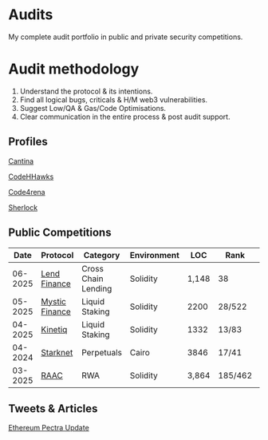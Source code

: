 # Audits
My complete audit portfolio in public and private security competitions.

# Audit methodology

1. Understand the protocol & its intentions.
2. Find all logical bugs, criticals & H/M web3 vulnerabilities.
3. Suggest Low/QA & Gas/Code Optimisations.
4. Clear communication in the entire process & post audit support.

## Profiles

[Cantina](https://cantina.xyz/u/dystopia)

[CodeHHawks](https://profiles.cyfrin.io/u/dystopiaxyz)

[Code4rena](https://code4rena.com/@dystopia)

[Sherlock](https://audits.sherlock.xyz/watson/dystopia)


## Public Competitions

| Date | Protocol | Category |  Environment | LOC | Rank | Findings | $$ | Report |
| ---- | ---- | ---- | ---- | ---- | ----- | ---- | ---- | ---- |
| 06-2025 | [Lend Finance](https://www.lend.finance/) | Cross Chain Lending | Solidity  | 1,148 | 38 | 6H, 1M | $57 | [report](https://audits.sherlock.xyz/contests/908/report)
| 05-2025 | [Mystic Finance](https://mysticfinance.xyz/) | Liquid Staking | Solidity  | 2200 | 28/522 | 2H, 3M | $121 | [report](https://cantina.xyz/code/c160af78-28f8-47f7-9926-889b3864c6d8/findings?created_by=dystopia&status=duplicate)
| 04-2025 | [Kinetiq](https://kinetiq.xyz/) | Liquid Staking | Solidity  | 1332 | 13/83 | 🥇 QA | $568 | [report](https://code4rena.com/audits/2025-04-kinetiq/submissions/S-1057)
| 04-2024 |[Starknet](https://www.starknet.io/) | Perpetuals | Cairo | 3846 | 17/41 | 1H, 1M | $1270 | [report](https://code4rena.com/audits/2025-03-starknet-perpetual/submissions?page=1&filter=awardable&search=dys)
| 03-2025 | [RAAC](https://www.raac.io/) | RWA | Solidity  | 3,864 | 185/462 | 3H, 3M, 1L | $63 | [report](https://codehawks.cyfrin.io/c/2025-02-raac/results?lt=contest&page=47&sc=reward&sj=reward&t=report)


## Tweets & Articles
[Ethereum Pectra Update](https://x.com/dystopiaxyz/status/1920392761326317992)

